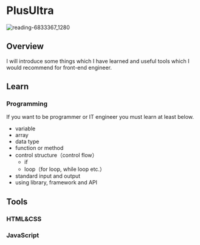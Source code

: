 # PlusUltra

![reading-6833367_1280](https://user-images.githubusercontent.com/115355723/195891368-73101920-cb2c-404b-a9ca-f42ee06d7034.png)

## Overview
I will introduce some things which I have learned and useful tools which I would recommend for front-end engineer.

## Learn
### Programming
If you want to be programmer or IT engineer you must learn at least below.
- variable
- array
- data type
- function or method
- control structure（control flow）
  - if
  - loop（for loop, while loop etc.）
- standard input and output
- using library, framework and API

## Tools
### HTML&CSS 
### JavaScript
